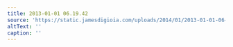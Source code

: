 ```yaml
---
title: 2013-01-01 06.19.42
source: 'https://static.jamesdigioia.com/uploads/2014/01/2013-01-01-06-19-42-scaled.jpg'
altText: ''
caption: ''
---
```


